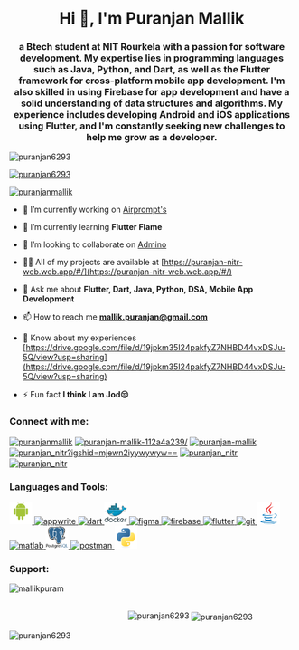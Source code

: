 <h1 align="center">Hi 👋, I'm Puranjan Mallik</h1>
<h3 align="center">a Btech student at NIT Rourkela with a passion for software development. My expertise lies in programming languages such as Java, Python, and Dart, as well as the Flutter framework for cross-platform mobile app development. I'm also skilled in using Firebase for app development and have a solid understanding of data structures and algorithms. My experience includes developing Android and iOS applications using Flutter, and I'm constantly seeking new challenges to help me grow as a developer.</h3>

<p align="left"> <img src="https://komarev.com/ghpvc/?username=puranjan6293&label=Profile%20views&color=0e75b6&style=flat" alt="puranjan6293" /> </p>

<p align="left"> <a href="https://github.com/ryo-ma/github-profile-trophy"><img src="https://github-profile-trophy.vercel.app/?username=puranjan6293" alt="puranjan6293" /></a> </p>

<p align="left"> <a href="https://twitter.com/puranjanmallik" target="blank"><img src="https://img.shields.io/twitter/follow/puranjanmallik?logo=twitter&style=for-the-badge" alt="puranjanmallik" /></a> </p>

- 🔭 I’m currently working on [Airprompt's](https://play.google.com/store/apps/details?id=puranjan.airprompt.com&hl=en-IN)

- 🌱 I’m currently learning **Flutter Flame**

- 👯 I’m looking to collaborate on [Admino](https://github.com/puranjan6293/Admino)

- 👨‍💻 All of my projects are available at [https://puranjan-nitr-web.web.app/#/](https://puranjan-nitr-web.web.app/#/)

- 💬 Ask me about **Flutter, Dart, Java, Python, DSA, Mobile App Development**

- 📫 How to reach me **mallik.puranjan@gmail.com**

- 📄 Know about my experiences [https://drive.google.com/file/d/19jpkm35I24pakfyZ7NHBD44vxDSJu-5Q/view?usp=sharing](https://drive.google.com/file/d/19jpkm35I24pakfyZ7NHBD44vxDSJu-5Q/view?usp=sharing)

- ⚡ Fun fact **I think I am Jod😒**

<h3 align="left">Connect with me:</h3>
<p align="left">
<a href="https://twitter.com/puranjanmallik" target="blank"><img align="center" src="https://raw.githubusercontent.com/rahuldkjain/github-profile-readme-generator/master/src/images/icons/Social/twitter.svg" alt="puranjanmallik" height="30" width="40" /></a>
<a href="https://linkedin.com/in/puranjan-mallik-112a4a239/" target="blank"><img align="center" src="https://raw.githubusercontent.com/rahuldkjain/github-profile-readme-generator/master/src/images/icons/Social/linked-in-alt.svg" alt="puranjan-mallik-112a4a239/" height="30" width="40" /></a>
<a href="https://stackoverflow.com/users/puranjan-mallik" target="blank"><img align="center" src="https://raw.githubusercontent.com/rahuldkjain/github-profile-readme-generator/master/src/images/icons/Social/stack-overflow.svg" alt="puranjan-mallik" height="30" width="40" /></a>
<a href="https://instagram.com/puranjan_nitr?igshid=mjewn2iyywywyw==" target="blank"><img align="center" src="https://raw.githubusercontent.com/rahuldkjain/github-profile-readme-generator/master/src/images/icons/Social/instagram.svg" alt="puranjan_nitr?igshid=mjewn2iyywywyw==" height="30" width="40" /></a>
<a href="https://www.leetcode.com/puranjan_nitr" target="blank"><img align="center" src="https://raw.githubusercontent.com/rahuldkjain/github-profile-readme-generator/master/src/images/icons/Social/leet-code.svg" alt="puranjan_nitr" height="30" width="40" /></a>
<a href="https://auth.geeksforgeeks.org/user/puranjan_nitr" target="blank"><img align="center" src="https://raw.githubusercontent.com/rahuldkjain/github-profile-readme-generator/master/src/images/icons/Social/geeks-for-geeks.svg" alt="puranjan_nitr" height="30" width="40" /></a>
</p>

<h3 align="left">Languages and Tools:</h3>
<p align="left"> <a href="https://developer.android.com" target="_blank" rel="noreferrer"> <img src="https://raw.githubusercontent.com/devicons/devicon/master/icons/android/android-original-wordmark.svg" alt="android" width="40" height="40"/> </a> <a href="https://appwrite.io" target="_blank" rel="noreferrer"> <img src="https://www.vectorlogo.zone/logos/appwriteio/appwriteio-icon.svg" alt="appwrite" width="40" height="40"/> </a> <a href="https://dart.dev" target="_blank" rel="noreferrer"> <img src="https://www.vectorlogo.zone/logos/dartlang/dartlang-icon.svg" alt="dart" width="40" height="40"/> </a> <a href="https://www.docker.com/" target="_blank" rel="noreferrer"> <img src="https://raw.githubusercontent.com/devicons/devicon/master/icons/docker/docker-original-wordmark.svg" alt="docker" width="40" height="40"/> </a> <a href="https://www.figma.com/" target="_blank" rel="noreferrer"> <img src="https://www.vectorlogo.zone/logos/figma/figma-icon.svg" alt="figma" width="40" height="40"/> </a> <a href="https://firebase.google.com/" target="_blank" rel="noreferrer"> <img src="https://www.vectorlogo.zone/logos/firebase/firebase-icon.svg" alt="firebase" width="40" height="40"/> </a> <a href="https://flutter.dev" target="_blank" rel="noreferrer"> <img src="https://www.vectorlogo.zone/logos/flutterio/flutterio-icon.svg" alt="flutter" width="40" height="40"/> </a> <a href="https://git-scm.com/" target="_blank" rel="noreferrer"> <img src="https://www.vectorlogo.zone/logos/git-scm/git-scm-icon.svg" alt="git" width="40" height="40"/> </a> <a href="https://www.java.com" target="_blank" rel="noreferrer"> <img src="https://raw.githubusercontent.com/devicons/devicon/master/icons/java/java-original.svg" alt="java" width="40" height="40"/> </a> <a href="https://www.mathworks.com/" target="_blank" rel="noreferrer"> <img src="https://upload.wikimedia.org/wikipedia/commons/2/21/Matlab_Logo.png" alt="matlab" width="40" height="40"/> </a> <a href="https://www.postgresql.org" target="_blank" rel="noreferrer"> <img src="https://raw.githubusercontent.com/devicons/devicon/master/icons/postgresql/postgresql-original-wordmark.svg" alt="postgresql" width="40" height="40"/> </a> <a href="https://postman.com" target="_blank" rel="noreferrer"> <img src="https://www.vectorlogo.zone/logos/getpostman/getpostman-icon.svg" alt="postman" width="40" height="40"/> </a> <a href="https://www.python.org" target="_blank" rel="noreferrer"> <img src="https://raw.githubusercontent.com/devicons/devicon/master/icons/python/python-original.svg" alt="python" width="40" height="40"/> </a> </p>

<h3 align="left">Support:</h3>
<p><a href="https://www.buymeacoffee.com/mallikpuram"> <img align="left" src="https://cdn.buymeacoffee.com/buttons/v2/default-yellow.png" height="50" width="210" alt="mallikpuram" /></a></p><br><br>

<p><img align="left" src="https://github-readme-stats.vercel.app/api/top-langs?username=puranjan6293&show_icons=true&locale=en&layout=compact" alt="puranjan6293" /></p>

<p>&nbsp;<img align="center" src="https://github-readme-stats.vercel.app/api?username=puranjan6293&show_icons=true&locale=en" alt="puranjan6293" /></p>

<p><img align="center" src="https://github-readme-streak-stats.herokuapp.com/?user=puranjan6293&" alt="puranjan6293" /></p>
